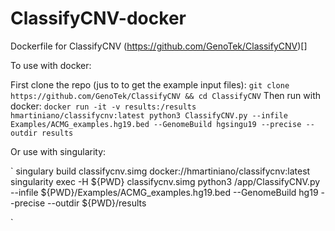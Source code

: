 # ClassifyCNV-docker
Dockerfile for ClassifyCNV (https://github.com/GenoTek/ClassifyCNV)[]

To use with docker:

First clone the repo (jus to to get the example input files):
`
git clone https://github.com/GenoTek/ClassifyCNV && cd ClassifyCNV
`
Then run with docker:
`
docker run -it -v results:/results hmartiniano/classifycnv:latest python3 ClassifyCNV.py --infile Examples/ACMG_examples.hg19.bed --GenomeBuild hgsingu19 --precise --outdir results
`

Or use with singularity:

`
singulary build classifycnv.simg docker://hmartiniano/classifycnv:latest
singularity exec -H ${PWD} classifycnv.simg  python3 /app/ClassifyCNV.py --infile ${PWD}/Examples/ACMG_examples.hg19.bed --GenomeBuild hg19 --precise --outdir ${PWD}/results

`

